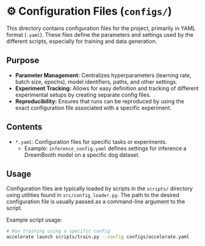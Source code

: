# ⚙️ Configuration Files (`configs/`)

This directory contains configuration files for the project, primarily in YAML format (`.yaml`). These files define the parameters and settings used by the different scripts, especially for training and data generation.

## Purpose

-   **Parameter Management:** Centralizes hyperparameters (learning rate, batch size, epochs), model identifiers, paths, and other settings.
-   **Experiment Tracking:** Allows for easy definition and tracking of different experimental setups by creating separate config files.
-   **Reproducibility:** Ensures that runs can be reproduced by using the exact configuration file associated with a specific experiment.

## Contents

-   `*.yaml`: Configuration files for specific tasks or experiments.
    -   Example: `inference_config.yaml` defines settings for inference a DreamBooth model on a specific dog dataset.

## Usage

Configuration files are typically loaded by scripts in the `scripts/` directory using utilities found in `src/config_loader.py`. The path to the desired configuration file is usually passed as a command-line argument to the script.

Example script usage:
```bash
# Run training using a specific config
accelerate launch scripts/train.py --config configs/accelerate.yaml
